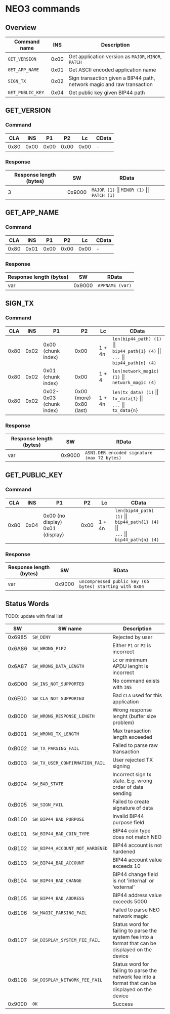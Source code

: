 # NEO3 commands

## Overview

| Command name | INS | Description |
| --- | --- | --- |
| `GET_VERSION` | 0x00 | Get application version as `MAJOR`, `MINOR`, `PATCH` |
| `GET_APP_NAME` | 0x01 | Get ASCII encoded application name |
| `SIGN_TX` | 0x02 | Sign transaction given a BIP44 path, network magic and raw transaction |
| `GET_PUBLIC_KEY` | 0x04 | Get public key given BIP44 path |


## GET_VERSION

### Command

| CLA | INS | P1 | P2 | Lc | CData |
| --- | --- | --- | --- | --- | --- |
| 0x80 | 0x00 | 0x00 | 0x00 | 0x00 | - |

### Response

| Response length (bytes) | SW | RData |
| --- | --- | --- |
| 3 | 0x9000 | `MAJOR (1)` \|\| `MINOR (1)` \|\| `PATCH (1)` |

## GET_APP_NAME

### Command

| CLA | INS | P1 | P2 | Lc | CData |
| --- | --- | --- | --- | --- | --- |
| 0x80 | 0x01 | 0x00 | 0x00 | 0x00 | - |

### Response

| Response length (bytes) | SW | RData |
| --- | --- | --- |
| var | 0x9000 | `APPNAME (var)` |

## SIGN_TX

### Command

| CLA | INS | P1 | P2 | Lc | CData |
| --- | --- | --- | --- | --- | --- |
| 0x80 | 0x02 | 0x00 (chunk index) | 0x00 | 1 + 4n | `len(bip44_path) (1)` \|\|<br> `bip44_path{1} (4)` \|\|<br>`...` \|\|<br>`bip44_path{n} (4)` |
| 0x80 | 0x02 | 0x01 (chunk index) | 0x00 | 1 + 4 | `len(network_magic) (1)` \|\|<br> `network_magic (4)` |
| 0x80 | 0x02 | 0x02-0x03 (chunk index) | 0x00 (more) <br> 0x80 (last) | 1 + 4n | `len(tx_data) (1)` \|\|<br> `tx_data{1}` \|\|<br>`...` \|\|<br>`tx_data{n}` |

### Response

| Response length (bytes) | SW | RData |
| --- | --- | --- |
| var | 0x9000 | `ASN1.DER encoded signature (max 72 bytes)`|


## GET_PUBLIC_KEY

### Command

| CLA | INS | P1 | P2 | Lc | CData |
| --- | --- | --- | --- | --- | --- |
| 0x80 | 0x04 | 0x00 (no display) <br> 0x01 (display) | 0x00 | 1 + 4n | `len(bip44_path) (1)` \|\|<br> `bip44_path{1} (4)` \|\|<br>`...` \|\|<br>`bip44_path{n} (4)` |

### Response

| Response length (bytes) | SW | RData |
| --- | --- | --- |
| var | 0x9000 | `uncompressed public_key (65 bytes) starting with 0x04` |

## Status Words

TODO: update with final list!

| SW | SW name | Description |
| --- | --- | --- |
| 0x6985 | `SW_DENY` | Rejected by user |
| 0x6A86 | `SW_WRONG_P1P2` | Either `P1` or `P2` is incorrect |
| 0x6A87 | `SW_WRONG_DATA_LENGTH` | `Lc` or minimum APDU lenght is incorrect |
| 0x6D00 | `SW_INS_NOT_SUPPORTED` | No command exists with `INS` |
| 0x6E00 | `SW_CLA_NOT_SUPPORTED` | Bad `CLA` used for this application |
| 0xB000 | `SW_WRONG_RESPONSE_LENGTH` | Wrong response lenght (buffer size problem) |
| 0xB001 | `SW_WRONG_TX_LENGTH` | Max transaction length exceeded |
| 0xB002 | `SW_TX_PARSING_FAIL` | Failed to parse raw transaction |
| 0xB003 | `SW_TX_USER_CONFIRMATION_FAIL` | User rejected TX signing |
| 0xB004 | `SW_BAD_STATE` | Incorrect sign tx state. E.g. wrong order of data sending |
| 0xB005 | `SW_SIGN_FAIL` | Failed to create signature of data |
| 0xB100 | `SW_BIP44_BAD_PURPOSE` | Invalid BIP44 purpose field |
| 0xB101 | `SW_BIP44_BAD_COIN_TYPE` | BIP44 coin type does not match NEO |
| 0xB102 | `SW_BIP44_ACCOUNT_NOT_HARDENED` | BIP44 account is not hardened |
| 0xB103 | `SW_BIP44_BAD_ACCOUNT` | BIP44 account value exceeds 10 |
| 0xB104 | `SW_BIP44_BAD_CHANGE` | BIP44 change field is not 'internal' or 'external' |
| 0xB105 | `SW_BIP44_BAD_ADDRESS` | BIP44 address value exceeds 5000 |
| 0xB106 | `SW_MAGIC_PARSING_FAIL` | Failed to parse NEO network magic |
| 0xB107 | `SW_DISPLAY_SYSTEM_FEE_FAIL` | Status word for failing to parse the system fee into a format that can be displayed on the device |
| 0xB108 | `SW_DISPLAY_NETWORK_FEE_FAIL` | Status word for failing to parse the network fee into a format that can be displayed on the device |
| 0x9000 | `OK` | Success |
